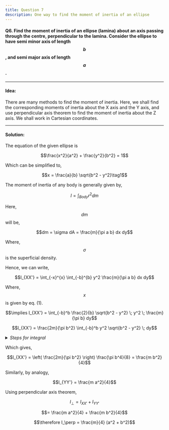 ```yaml
---
title: Question 7
description: One way to find the moment of inertia of an ellipse
---
```


<script src="https://cdn.mathjax.org/mathjax/latest/MathJax.js?config=TeX-AMS-MML_HTMLorMML" type="text/javascript"></script>

#### Q6. Find the moment of inertia of an ellipse (lamina) about an axis passing through the centre, perpendicular to the lamina. Consider the ellipse to have semi minor axis of length $$b$$, and semi major axis of length $$a$$.

---

#### Idea:

There are many methods to find the moment of inertia. Here, we shall find the corresponding moments of inertia about the X axis and the Y axis, and use perpendicular axis theorem to find the moment of inertia about the Z axis. We shall work in Cartesian coordinates.

---

#### Solution:

The equation of the given ellipse is 

$$\frac{x^2}{a^2} + \frac{y^2}{b^2} = 1$$

Which can be simplified to,

$$x = \frac{a}{b} \sqrt{b^2 - y^2}\tag1$$

The moment of inertia of any body is generally given by,

$$I = \int_{Body} r^2 dm$$

Here, $$dm$$ will be,

$$dm = \sigma dA = \frac{m}{\pi a b} dx dy$$

Where, $$\sigma$$ is the superficial density.

Hence, we can write,

$$I_{XX'} = \int_{-x}^{x} \int_{-b}^{b} y^2 \frac{m}{\pi a b} dx dy$$

Where, $$x$$ is given by eq. (1).

$$\implies I_{XX'} = \int_{-b}^b \frac{2}{b} \sqrt{b^2 - y^2} \; y^2 \; \frac{m}{\pi b} dy$$

$$I_{XX'} = \frac{2m}{\pi b^2} \int_{-b}^b y^2 \sqrt{b^2 - y^2} \; dy$$

<details>
<summary> <i>   Steps for integral</i> </summary>

<br>

$$\int_{-b}^b y^2 \sqrt{b^2 - y^2} \; dy$$

We shall use a substitution,

$$y = b \sin \alpha$$

$$\implies dy = b \cos \alpha d \alpha$$

And corresponding change of limits, we get

$$= \int_{-\frac{\pi}{2}}^{\frac{\pi}{2}} b^2 \sin^2 \alpha ( b \cos \alpha) \; b \cos \alpha d \alpha$$

$$= b^4 \int_{-\frac{\pi}{2}}^{\frac{\pi}{2}} \sin^2 \alpha \cos^2 \alpha \; d \alpha$$

Multiplying and dividing by 4 to use,

$$4\sin^2 \alpha \cos^2 \alpha = \sin^2 2 \alpha$$

$$\sin^2 2 \alpha = \frac{1 - \cos 4 \alpha}{2}$$

$$= \frac{b^4}{4} \left( \int_{-\frac{\pi}{2}}^{\frac{\pi}{2}} \frac{1}{2} d \alpha - \int_{-\frac{\pi}{2}}^{\frac{\pi}{2}} \frac{cos 4 \alpha}{2} d\alpha \right)$$

$$= \frac{b^4}{4} \left( \frac{\pi}{2} - \frac{1}{8} \sin 4 \alpha \Bigr|_{-\frac{\pi}{2}}^{\frac{\pi}{2}} \right)$$

$$= \frac{b^4}{4} \left( \frac{\pi}{2} - 0 \right)$$

$$\implies \int_{-b}^b y^2 \sqrt{b^2 - y^2} \; dy = \frac{\pi b^4}{8}$$

<br>

</details>

Which gives,

$$I_{XX'} = \left( \frac{2m}{\pi b^2} \right) \frac{\pi b^4}{8} = \frac{m b^2}{4}$$

Similarly, by analogy,

$$I_{YY'} = \frac{m a^2}{4}$$

Using perpendicular axis theorem,

$$I_\perp = I_{XX'} + I_{YY'}$$

$$= \frac{m a^2}{4} + \frac{m b^2}{4}$$

$$\therefore I_\perp = \frac{m}{4} (a^2 + b^2)$$
